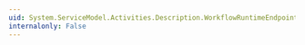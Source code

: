 ```yaml
---
uid: System.ServiceModel.Activities.Description.WorkflowRuntimeEndpoint.AddService(System.Object)
internalonly: False
---
```

